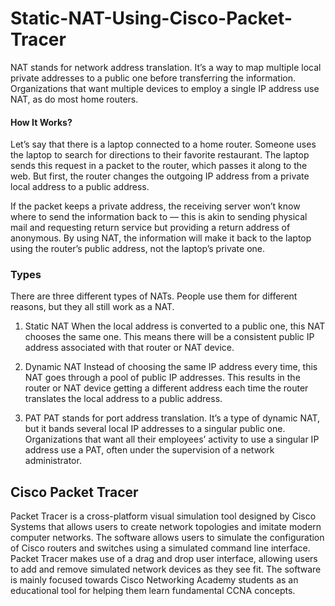 # Static-NAT-Using-Cisco-Packet-Tracer

NAT stands for network address translation. It’s a way to map multiple local private addresses to a public one before transferring the information. Organizations that want multiple devices to employ a single IP address use NAT, as do most home routers.

#### How It Works?

Let’s say that there is a laptop connected to a home router. Someone uses the laptop to search for directions to their favorite restaurant. The laptop sends this request in a packet to the router, which passes it along to the web. But first, the router changes the outgoing IP address from a private local address to a public address.

If the packet keeps a private address, the receiving server won’t know where to send the information back to — this is akin to sending physical mail and requesting return service but providing a return address of anonymous. By using NAT, the information will make it back to the laptop using the router’s public address, not the laptop’s private one.

### Types

There are three different types of NATs. People use them for different reasons, but they all still work as a NAT.

1. Static NAT
When the local address is converted to a public one, this NAT chooses the same one. This means there will be a consistent public IP address associated with that router or NAT device.

2. Dynamic NAT
Instead of choosing the same IP address every time, this NAT goes through a pool of public IP addresses. This results in the router or NAT device getting a different address each time the router translates the local address to a public address.

3. PAT
PAT stands for port address translation. It’s a type of dynamic NAT, but it bands several local IP addresses to a singular public one. Organizations that want all their employees’ activity to use a singular IP address use a PAT, often under the supervision of a network administrator.

## Cisco Packet Tracer

Packet Tracer is a cross-platform visual simulation tool designed by Cisco Systems that allows users to create network topologies and imitate modern computer networks. The software allows users to simulate the configuration of Cisco routers and switches using a simulated command line interface. Packet Tracer makes use of a drag and drop user interface, allowing users to add and remove simulated network devices as they see fit. The software is mainly focused towards Cisco Networking Academy students as an educational tool for helping them learn fundamental CCNA concepts.
